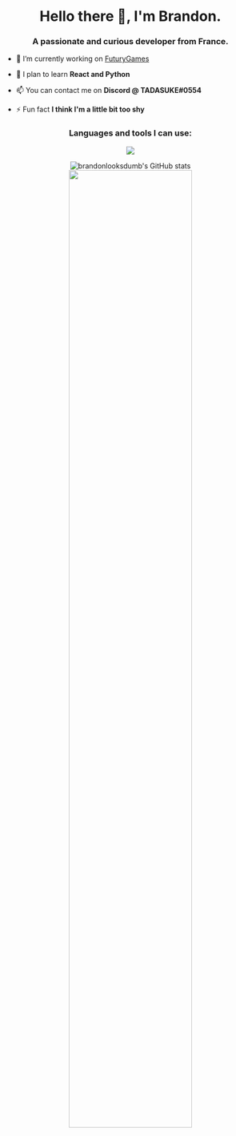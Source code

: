 <h1 align="center">Hello there 👋, I'm Brandon.</h1>
<h3 align="center">A passionate and curious developer from France.</h3>

- 🔭 I’m currently working on [FuturyGames](https://github.com/futurygames)

- 🌱 I plan to learn **React and Python**

- 📫 You can contact me on **Discord @ TADASUKE#0554**

- ⚡ Fun fact **I think I'm a little bit too shy**


<h3 align="center">Languages and tools I can use:</h3>
<p align="center"><img src="https://skillicons.dev/icons?i=java,c,linux,bash,mysql,redis,php,cloudflare,gcp,git,grafana,figma,vscode,idea"/></p>

<p align="center" width="100%">
  <img src="https://github-readme-stats.vercel.app/api?username=brandonlooksdumb&count_private=true&show_icons=true&theme=midnight-purple" alt="brandonlooksdumb's GitHub stats" />
  <img width="70%" src="https://spotify-github-profile.vercel.app/api/view?uid=deustch.private&cover_image=true&theme=novatorem&show_offline=true&bar_color=594eb1&bar_color_cover=false"/>
</p>
